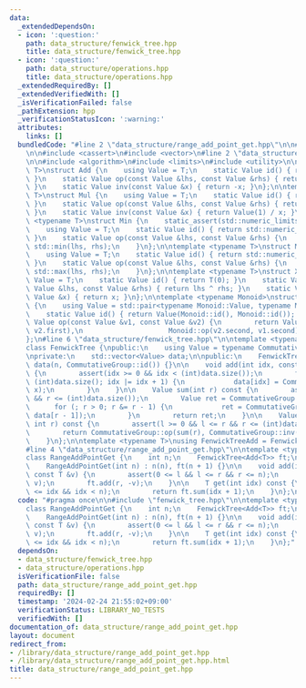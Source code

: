```yaml
---
data:
  _extendedDependsOn:
  - icon: ':question:'
    path: data_structure/fenwick_tree.hpp
    title: data_structure/fenwick_tree.hpp
  - icon: ':question:'
    path: data_structure/operations.hpp
    title: data_structure/operations.hpp
  _extendedRequiredBy: []
  _extendedVerifiedWith: []
  _isVerificationFailed: false
  _pathExtension: hpp
  _verificationStatusIcon: ':warning:'
  attributes:
    links: []
  bundledCode: "#line 2 \"data_structure/range_add_point_get.hpp\"\n\n#line 2 \"data_structure/fenwick_tree.hpp\"\
    \n\n#include <cassert>\n#include <vector>\n#line 2 \"data_structure/operations.hpp\"\
    \n\n#include <algorithm>\n#include <limits>\n#include <utility>\n\ntemplate <typename\
    \ T>\nstruct Add {\n    using Value = T;\n    static Value id() { return T(0);\
    \ }\n    static Value op(const Value &lhs, const Value &rhs) { return lhs + rhs;\
    \ }\n    static Value inv(const Value &x) { return -x; }\n};\n\ntemplate <typename\
    \ T>\nstruct Mul {\n    using Value = T;\n    static Value id() { return Value(1);\
    \ }\n    static Value op(const Value &lhs, const Value &rhs) { return lhs * rhs;\
    \ }\n    static Value inv(const Value &x) { return Value(1) / x; }\n};\n\ntemplate\
    \ <typename T>\nstruct Min {\n    static_assert(std::numeric_limits<T>::is_specialized);\n\
    \    using Value = T;\n    static Value id() { return std::numeric_limits<T>::max();\
    \ }\n    static Value op(const Value &lhs, const Value &rhs) {\n        return\
    \ std::min(lhs, rhs);\n    }\n};\n\ntemplate <typename T>\nstruct Max {\n    static_assert(std::numeric_limits<T>::is_specialized);\n\
    \    using Value = T;\n    static Value id() { return std::numeric_limits<Value>::min();\
    \ }\n    static Value op(const Value &lhs, const Value &rhs) {\n        return\
    \ std::max(lhs, rhs);\n    }\n};\n\ntemplate <typename T>\nstruct Xor {\n    using\
    \ Value = T;\n    static Value id() { return T(0); }\n    static Value op(const\
    \ Value &lhs, const Value &rhs) { return lhs ^ rhs; }\n    static Value inv(const\
    \ Value &x) { return x; }\n};\n\ntemplate <typename Monoid>\nstruct Reversible\
    \ {\n    using Value = std::pair<typename Monoid::Value, typename Monoid::Value>;\n\
    \    static Value id() { return Value(Monoid::id(), Monoid::id()); }\n    static\
    \ Value op(const Value &v1, const Value &v2) {\n        return Value(Monoid::op(v1.first,\
    \ v2.first),\n                     Monoid::op(v2.second, v1.second));\n    }\n\
    };\n#line 6 \"data_structure/fenwick_tree.hpp\"\n\ntemplate <typename CommutativeGroup>\n\
    class FenwickTree {\npublic:\n    using Value = typename CommutativeGroup::Value;\n\
    \nprivate:\n    std::vector<Value> data;\n\npublic:\n    FenwickTree(int n) :\
    \ data(n, CommutativeGroup::id()) {}\n\n    void add(int idx, const Value &x)\
    \ {\n        assert(idx >= 0 && idx < (int)data.size());\n        for (; idx <\
    \ (int)data.size(); idx |= idx + 1) {\n            data[idx] = CommutativeGroup::op(data[idx],\
    \ x);\n        }\n    }\n\n    Value sum(int r) const {\n        assert(r >= 0\
    \ && r <= (int)data.size());\n        Value ret = CommutativeGroup::id();\n  \
    \      for (; r > 0; r &= r - 1) {\n            ret = CommutativeGroup::op(ret,\
    \ data[r - 1]);\n        }\n        return ret;\n    }\n\n    Value sum(int l,\
    \ int r) const {\n        assert(l >= 0 && l <= r && r <= (int)data.size());\n\
    \        return CommutativeGroup::op(sum(r), CommutativeGroup::inv(sum(l)));\n\
    \    }\n};\n\ntemplate <typename T>\nusing FenwickTreeAdd = FenwickTree<Add<T>>;\n\
    #line 4 \"data_structure/range_add_point_get.hpp\"\n\ntemplate <typename T>\n\
    class RangeAddPointGet {\n    int n;\n    FenwickTree<Add<T>> ft;\n\npublic:\n\
    \    RangeAddPointGet(int n) : n(n), ft(n + 1) {}\n\n    void add(int l, int r,\
    \ const T &v) {\n        assert(0 <= l && l <= r && r <= n);\n        ft.add(l,\
    \ v);\n        ft.add(r, -v);\n    }\n\n    T get(int idx) const {\n        assert(0\
    \ <= idx && idx < n);\n        return ft.sum(idx + 1);\n    }\n};\n"
  code: "#pragma once\n\n#include \"fenwick_tree.hpp\"\n\ntemplate <typename T>\n\
    class RangeAddPointGet {\n    int n;\n    FenwickTree<Add<T>> ft;\n\npublic:\n\
    \    RangeAddPointGet(int n) : n(n), ft(n + 1) {}\n\n    void add(int l, int r,\
    \ const T &v) {\n        assert(0 <= l && l <= r && r <= n);\n        ft.add(l,\
    \ v);\n        ft.add(r, -v);\n    }\n\n    T get(int idx) const {\n        assert(0\
    \ <= idx && idx < n);\n        return ft.sum(idx + 1);\n    }\n};"
  dependsOn:
  - data_structure/fenwick_tree.hpp
  - data_structure/operations.hpp
  isVerificationFile: false
  path: data_structure/range_add_point_get.hpp
  requiredBy: []
  timestamp: '2024-02-24 21:55:02+09:00'
  verificationStatus: LIBRARY_NO_TESTS
  verifiedWith: []
documentation_of: data_structure/range_add_point_get.hpp
layout: document
redirect_from:
- /library/data_structure/range_add_point_get.hpp
- /library/data_structure/range_add_point_get.hpp.html
title: data_structure/range_add_point_get.hpp
---
```

